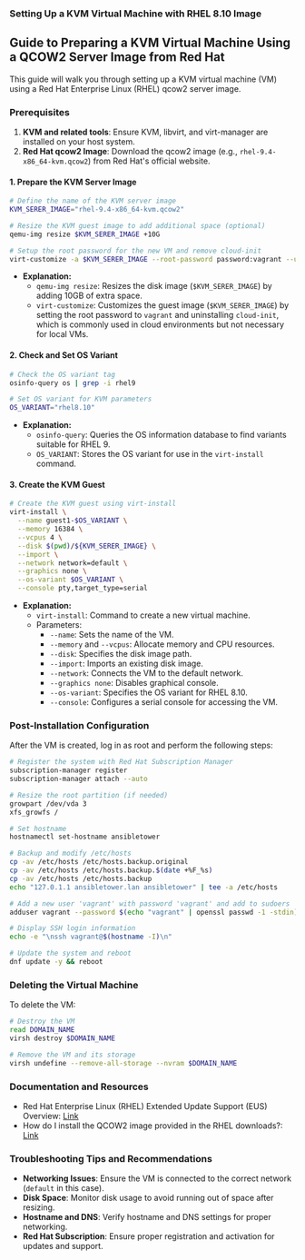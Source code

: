 ### Setting Up a KVM Virtual Machine with RHEL 8.10 Image

## Guide to Preparing a KVM Virtual Machine Using a QCOW2 Server Image from Red Hat

This guide will walk you through setting up a KVM virtual machine (VM) using a Red Hat Enterprise Linux (RHEL) qcow2 server image.

### Prerequisites

1. **KVM and related tools**: Ensure KVM, libvirt, and virt-manager are installed on your host system.
2. **Red Hat qcow2 Image**: Download the qcow2 image (e.g., `rhel-9.4-x86_64-kvm.qcow2`) from Red Hat's official website.

#### 1. Prepare the KVM Server Image

```bash
# Define the name of the KVM server image
KVM_SERER_IMAGE="rhel-9.4-x86_64-kvm.qcow2"

# Resize the KVM guest image to add additional space (optional)
qemu-img resize $KVM_SERER_IMAGE +10G

# Setup the root password for the new VM and remove cloud-init
virt-customize -a $KVM_SERER_IMAGE --root-password password:vagrant --uninstall cloud-init
```

- **Explanation:**
  - `qemu-img resize`: Resizes the disk image (`$KVM_SERER_IMAGE`) by adding 10GB of extra space.
  - `virt-customize`: Customizes the guest image (`$KVM_SERER_IMAGE`) by setting the root password to `vagrant` and uninstalling `cloud-init`, which is commonly used in cloud environments but not necessary for local VMs.

#### 2. Check and Set OS Variant

```bash
# Check the OS variant tag
osinfo-query os | grep -i rhel9

# Set OS variant for KVM parameters
OS_VARIANT="rhel8.10"
```

- **Explanation:**
  - `osinfo-query`: Queries the OS information database to find variants suitable for RHEL 9.
  - `OS_VARIANT`: Stores the OS variant for use in the `virt-install` command.

#### 3. Create the KVM Guest

```bash
# Create the KVM guest using virt-install
virt-install \
  --name guest1-$OS_VARIANT \
  --memory 16384 \
  --vcpus 4 \
  --disk $(pwd)/${KVM_SERER_IMAGE} \
  --import \
  --network network=default \
  --graphics none \
  --os-variant $OS_VARIANT \
  --console pty,target_type=serial
```

- **Explanation:**
  - `virt-install`: Command to create a new virtual machine.
  - Parameters:
    - `--name`: Sets the name of the VM.
    - `--memory` and `--vcpus`: Allocate memory and CPU resources.
    - `--disk`: Specifies the disk image path.
    - `--import`: Imports an existing disk image.
    - `--network`: Connects the VM to the default network.
    - `--graphics none`: Disables graphical console.
    - `--os-variant`: Specifies the OS variant for RHEL 8.10.
    - `--console`: Configures a serial console for accessing the VM.

### Post-Installation Configuration

After the VM is created, log in as root and perform the following steps:

```bash
# Register the system with Red Hat Subscription Manager
subscription-manager register
subscription-manager attach --auto

# Resize the root partition (if needed)
growpart /dev/vda 3
xfs_growfs /

# Set hostname
hostnamectl set-hostname ansibletower

# Backup and modify /etc/hosts
cp -av /etc/hosts /etc/hosts.backup.original
cp -av /etc/hosts /etc/hosts.backup.$(date +%F_%s)
cp -av /etc/hosts /etc/hosts.backup
echo "127.0.1.1 ansibletower.lan ansibletower" | tee -a /etc/hosts

# Add a new user 'vagrant' with password 'vagrant' and add to sudoers
adduser vagrant --password $(echo "vagrant" | openssl passwd -1 -stdin) -G wheel

# Display SSH login information
echo -e "\nssh vagrant@$(hostname -I)\n"

# Update the system and reboot
dnf update -y && reboot
```

### Deleting the Virtual Machine

To delete the VM:

```bash
# Destroy the VM
read DOMAIN_NAME
virsh destroy $DOMAIN_NAME

# Remove the VM and its storage
virsh undefine --remove-all-storage --nvram $DOMAIN_NAME
```

### Documentation and Resources

- Red Hat Enterprise Linux (RHEL) Extended Update Support (EUS) Overview: [Link](https://access.redhat.com/articles/rhel-eus#c8)
- How do I install the QCOW2 image provided in the RHEL downloads?: [Link](https://access.redhat.com/solutions/641193)

### Troubleshooting Tips and Recommendations

- **Networking Issues**: Ensure the VM is connected to the correct network (`default` in this case).
- **Disk Space**: Monitor disk usage to avoid running out of space after resizing.
- **Hostname and DNS**: Verify hostname and DNS settings for proper networking.
- **Red Hat Subscription**: Ensure proper registration and activation for updates and support.


